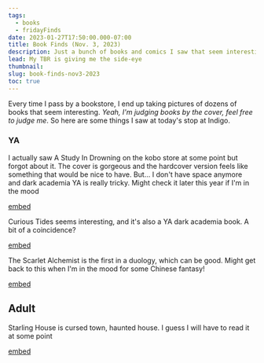 ```yaml
---
tags:
  - books
  - fridayFinds
date: 2023-01-27T17:50:00.000-07:00
title: Book Finds (Nov. 3, 2023)
description: Just a bunch of books and comics I saw that seem interesting
lead: My TBR is giving me the side-eye
thumbnail: 
slug: book-finds-nov3-2023
toc: true
---
```

Every time I pass by a bookstore, I end up taking pictures of dozens of books that seem interesting. *Yeah, I'm judging books by the cover, feel free to judge me*. So here are some things I saw at today's stop at Indigo.

### YA 

I actually saw A Study In Drowning on the kobo store at some point but forgot about it. The cover is gorgeous and the hardcover version feels like something that would be nice to have. But... I don't have space anymore and dark academia YA is really tricky. Might check it later this year if I'm in the mood

[embed](https://www.harpercollins.com/products/a-study-in-drowning-ava-reid?variant=41001407152162)

Curious Tides seems interesting, and it's also a YA dark academia book. A bit of a coincidence?

[embed](https://www.simonandschuster.com/books/Curious-Tides/Pascale-Lacelle/The-Drowned-Gods-Duology/9781665939270)

The Scarlet Alchemist is the first in a duology, which can be good. Might get back to this when I'm in the mood for some Chinese fantasy!

[embed](https://www.harpercollins.com/products/the-scarlet-alchemist-kylie-lee-baker?variant=41003790499874)

## Adult

Starling House is cursed town, haunted house. I guess I will have to read it at some point

[embed](https://us.macmillan.com/books/9781250799050/starlinghouse)

